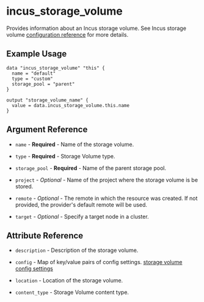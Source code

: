 # incus_storage_volume

Provides information about an Incus storage volume.
See Incus storage volume [configuration reference](https://linuxcontainers.org/incus/docs/main/howto/storage_volumes/) for more details.

## Example Usage

```hcl
data "incus_storage_volume" "this" {
  name = "default"
  type = "custom"
  storage_pool = "parent"
}

output "storage_volume_name" {
  value = data.incus_storage_volume.this.name
}
```

## Argument Reference

* `name` - **Required** - Name of the storage volume.

* `type` - **Required** - Storage Volume type.

* `storage_pool` - **Required** - Name of the parent storage pool.

* `project` - *Optional* - Name of the project where the storage volume is be stored.

* `remote` - *Optional* - The remote in which the resource was created. If
  not provided, the provider's default remote will be used.

* `target` - *Optional* - Specify a target node in a cluster.

## Attribute Reference

* `description` - Description of the storage volume.

* `config` - Map of key/value pairs of config settings.
  [storage volume config settings](https://linuxcontainers.org/incus/docs/main/reference/storage_drivers/)

* `location` - Location of the storage volume.

* `content_type` - Storage Volume content type.
